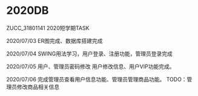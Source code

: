 # 2020DB
 ZUCC_31801141 2020短学期TASK


2020/07/03 ER图完成、数据库搭建完成

2020/07/04 SWING用法学习，用户登录、注册功能，管理员登录完成  

2020/07/05 用户、管理员密码修改 用户修改信息、用户VIP功能完成。

2020/07/06 完成管理员查看用户信息功能、管理员管理商品功能。 TODO：管理员修改商品相关信息